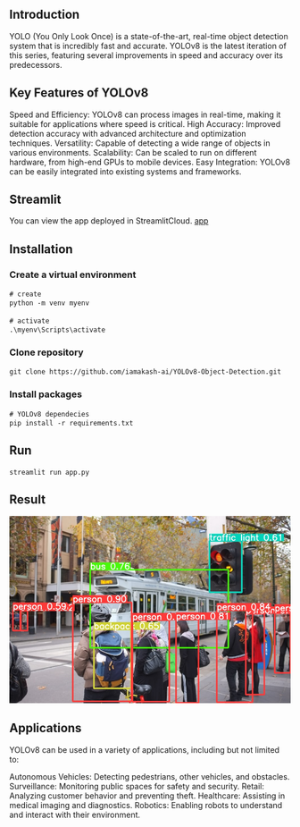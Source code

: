 ## Introduction
YOLO (You Only Look Once) is a state-of-the-art, real-time object detection system that is incredibly fast and accurate. YOLOv8 is the latest iteration of this series, featuring several improvements in speed and accuracy over its predecessors.

## Key Features of YOLOv8
Speed and Efficiency: YOLOv8 can process images in real-time, making it suitable for applications where speed is critical.
High Accuracy: Improved detection accuracy with advanced architecture and optimization techniques.
Versatility: Capable of detecting a wide range of objects in various environments.
Scalability: Can be scaled to run on different hardware, from high-end GPUs to mobile devices.
Easy Integration: YOLOv8 can be easily integrated into existing systems and frameworks.



## Streamlit 
You can view the app deployed in StreamlitCloud. [app](https://yolov8-object-detection-a8pktamdkdeetfve67ruwr.streamlit.app/)   

## Installation
### Create a virtual environment
```commandline
# create
python -m venv myenv

# activate
.\myenv\Scripts\activate
```

### Clone repository
```commandline
git clone https://github.com/iamakash-ai/YOLOv8-Object-Detection.git
```

### Install packages
```commandline
# YOLOv8 dependecies
pip install -r requirements.txt
```

## Run
```commandline
streamlit run app.py
```

## Result

![alt text](Image/image1d.jpg "YOLOv8 Object Detection")

## Applications
YOLOv8 can be used in a variety of applications, including but not limited to:

Autonomous Vehicles: Detecting pedestrians, other vehicles, and obstacles.
Surveillance: Monitoring public spaces for safety and security.
Retail: Analyzing customer behavior and preventing theft.
Healthcare: Assisting in medical imaging and diagnostics.
Robotics: Enabling robots to understand and interact with their environment.
  
